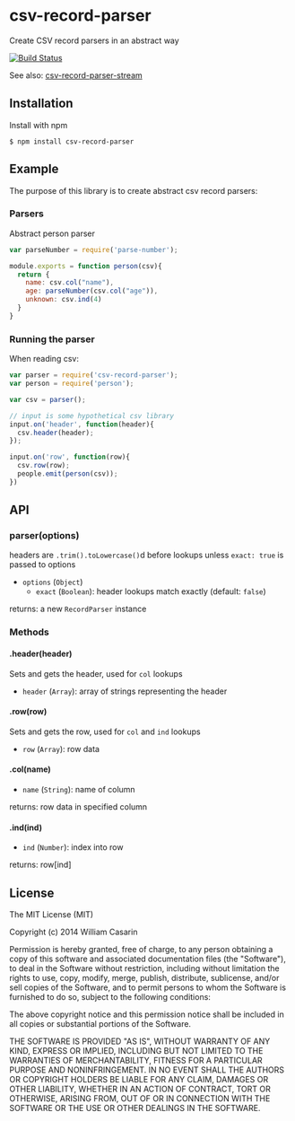
# csv-record-parser

  Create CSV record parsers in an abstract way

  [![Build Status](https://travis-ci.org/jb55/csv-record-parser.svg)](https://travis-ci.org/jb55/csv-record-parser)

  See also: [csv-record-parser-stream](https://github.com/jb55/csv-record-parser-stream)

## Installation

  Install with npm

    $ npm install csv-record-parser

## Example

The purpose of this library is to create abstract csv record parsers:

### Parsers

Abstract person parser

```js
var parseNumber = require('parse-number');

module.exports = function person(csv){
  return {
    name: csv.col("name"),
    age: parseNumber(csv.col("age")),
    unknown: csv.ind(4)
  }
}
```

### Running the parser

When reading csv:

```js
var parser = require('csv-record-parser');
var person = require('person');

var csv = parser();

// input is some hypothetical csv library
input.on('header', function(header){
  csv.header(header);
});

input.on('row', function(row){
  csv.row(row);
  people.emit(person(csv));
}) 
```

## API

### parser(options)

headers are `.trim().toLowercase()`d before lookups unless `exact: true` is
passed to options

* `options` (`Object`)
  - `exact` (`Boolean`): header lookups match exactly (default: `false`)

returns: a new `RecordParser` instance

### Methods

#### .header(header)

Sets and gets the header, used for `col` lookups

* `header` (`Array`): array of strings representing the header

#### .row(row)

Sets and gets the row, used for `col` and `ind` lookups

* `row` (`Array`): row data

#### .col(name)

* `name` (`String`): name of column

returns: row data in specified column

#### .ind(ind)

* `ind` (`Number`): index into row

returns: row[ind]

## License

  The MIT License (MIT)

  Copyright (c) 2014 William Casarin

  Permission is hereby granted, free of charge, to any person obtaining a copy
  of this software and associated documentation files (the "Software"), to deal
  in the Software without restriction, including without limitation the rights
  to use, copy, modify, merge, publish, distribute, sublicense, and/or sell
  copies of the Software, and to permit persons to whom the Software is
  furnished to do so, subject to the following conditions:

  The above copyright notice and this permission notice shall be included in
  all copies or substantial portions of the Software.

  THE SOFTWARE IS PROVIDED "AS IS", WITHOUT WARRANTY OF ANY KIND, EXPRESS OR
  IMPLIED, INCLUDING BUT NOT LIMITED TO THE WARRANTIES OF MERCHANTABILITY,
  FITNESS FOR A PARTICULAR PURPOSE AND NONINFRINGEMENT. IN NO EVENT SHALL THE
  AUTHORS OR COPYRIGHT HOLDERS BE LIABLE FOR ANY CLAIM, DAMAGES OR OTHER
  LIABILITY, WHETHER IN AN ACTION OF CONTRACT, TORT OR OTHERWISE, ARISING FROM,
  OUT OF OR IN CONNECTION WITH THE SOFTWARE OR THE USE OR OTHER DEALINGS IN
  THE SOFTWARE.
